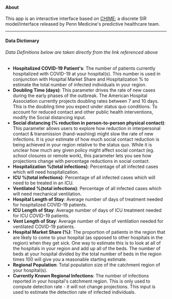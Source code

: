 #### **About**


This app is an interactive interface based on [CHIME](https://penn-chime.phl.io/); a discrete SIR model/interface released by Penn Medicine's predictive healthcare team.

***

#### **Data Dictionary**
###### Data Definitions below are taken directly from the link referenced above
* **Hospitalized COVID-19 Patient's**: The number of patients currently hospitalized with COVID-19 at your hospital(s). This number is used in conjunction with Hospital Market Share and Hospitalization % to estimate the total number of infected individuals in your region.
* **Doubling Time (days)**: This parameter drives the rate of new cases during the early phases of the outbreak. The American Hospital Association currently projects doubling rates between 7 and 10 days. This is the doubling time you expect under status quo conditions. To account for reduced contact and other public health interventions, modify the Social distancing input.
* **Social distancing (% reduction in person-to-person physical contact)**: This parameter allows users to explore how reduction in interpersonal contact & transmission (hand-washing) might slow the rate of new infections. It is your estimate of how much social contact reduction is being achieved in your region relative to the status quo. While it is unclear how much any given policy might affect social contact (eg. school closures or remote work), this parameter lets you see how projections change with percentage reductions in social contact.
* **Hospitalization %(total infections)**: Percentage of all infected cases which will need hospitalization.
* **ICU %(total infections)**: Percentage of all infected cases which will need to be treated in an ICU.
* **Ventilated %(total infections)**: Percentage of all infected cases which will need mechanical ventilation.
* **Hospital Length of Stay**: Average number of days of treatment needed for hospitalized COVID-19 patients.
* **ICU Length of Stay**: Average number of days of ICU treatment needed for ICU COVID-19 patients.
* **Vent Length of Stay**: Average number of days of ventilation needed for ventilated COVID-19 patients.
* **Hospital Market Share (%)**: The proportion of patients in the region that are likely to come to your hospital (as opposed to other hospitals in the region) when they get sick. One way to estimate this is to look at all of the hospitals in your region and add up all of the beds. The number of beds at your hospital divided by the total number of beds in the region times 100 will give you a reasonable starting estimate.
* **Regional Population**: Total population size of the catchment region of your hospital(s).
* **Currently Known Regional Infections**: The number of infections reported in your hospital's catchment region. This is only used to compute detection rate - it will not change projections. This input is used to estimate the detection rate of infected individuals.
